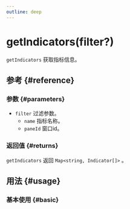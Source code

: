 ```yaml
---
outline: deep
---
```


# getIndicators(filter?)
`getIndicators` 获取指标信息。

## 参考 {#reference}
<!-- @include: @/@views/api/references/instance/getIndicators.md -->

### 参数 {#parameters}
- `filter` 过滤参数。
  - `name` 指标名称。
  - `paneId` 窗口id。


### 返回值 {#returns}
`getIndicators` 返回 `Map<string, Indicator[]>` 。

## 用法 {#usage}
<script setup>
import GetIndicators from '../../@views/api/samples/getIndicators/index.vue'
</script>

### 基本使用 {#basic}
<GetIndicators/>